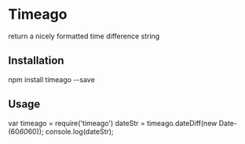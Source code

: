 Timeago
=========

return a nicely formatted time difference string

## Installation

  npm install timeago --save

## Usage

  var timeago = require('timeago')
  dateStr = timeago.dateDiff(new Date-(60*60*60));
  console.log(dateStr);
